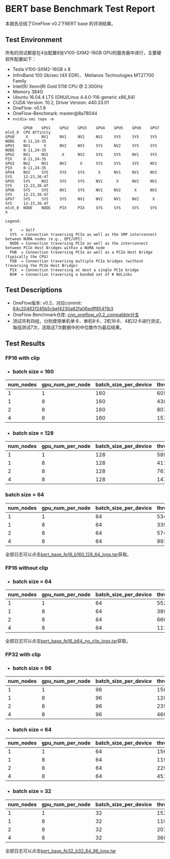 # BERT base Benchmark Test Report

本报告总结了OneFlow v0.2下BERT base 的评测结果。

## Test Environment

所有的测试都是在4台配置8张V100-SXM2-16GB GPU的服务器中进行，主要硬软件配置如下：

- Tesla V100-SXM2-16GB x 8
- InfiniBand 100 Gb/sec (4X EDR)， Mellanox Technologies MT27700 Family
- Intel(R) Xeon(R) Gold 5118 CPU @ 2.30GHz
- Memory 384G
- Ubuntu 16.04.4 LTS (GNU/Linux 4.4.0-116-generic x86_64)
- CUDA Version: 10.2, Driver Version: 440.33.01
- OneFlow: v0.1.9 
- OneFlow-Benchmark: master@8a78044
- `nvidia-smi topo -m`

```
        GPU0    GPU1    GPU2    GPU3    GPU4    GPU5    GPU6    GPU7    mlx5_0  CPU Affinity
GPU0     X      NV1     NV1     NV2     NV2     SYS     SYS     SYS     NODE    0-11,24-35
GPU1    NV1      X      NV2     NV1     SYS     NV2     SYS     SYS     NODE    0-11,24-35
GPU2    NV1     NV2      X      NV2     SYS     SYS     NV1     SYS     PIX     0-11,24-35
GPU3    NV2     NV1     NV2      X      SYS     SYS     SYS     NV1     PIX     0-11,24-35
GPU4    NV2     SYS     SYS     SYS      X      NV1     NV1     NV2     SYS     12-23,36-47
GPU5    SYS     NV2     SYS     SYS     NV1      X      NV2     NV1     SYS     12-23,36-47
GPU6    SYS     SYS     NV1     SYS     NV1     NV2      X      NV2     SYS     12-23,36-47
GPU7    SYS     SYS     SYS     NV1     NV2     NV1     NV2      X      SYS     12-23,36-47
mlx5_0  NODE    NODE    PIX     PIX     SYS     SYS     SYS     SYS      X

Legend:

  X    = Self
  SYS  = Connection traversing PCIe as well as the SMP interconnect between NUMA nodes (e.g., QPI/UPI)
  NODE = Connection traversing PCIe as well as the interconnect between PCIe Host Bridges within a NUMA node
  PHB  = Connection traversing PCIe as well as a PCIe Host Bridge (typically the CPU)
  PXB  = Connection traversing multiple PCIe bridges (without traversing the PCIe Host Bridge)
  PIX  = Connection traversing at most a single PCIe bridge
  NV#  = Connection traversing a bonded set of # NVLinks

```

## Test Descriptions

- OneFlow版本: v0.2，对应commit: [64c20462f245b5cbef4230a62fa06edff85411b3](https://github.com/Oneflow-Inc/oneflow/commit/64c20462f245b5cbef4230a62fa06edff85411b3)
- OneFlow Benchmark仓库: [cnn_oneflow_v0.2_compatible分支](https://github.com/Oneflow-Inc/OneFlow-Benchmark/tree/cnn_oneflow_v0.2_compatible)
- 测试共有四组，分别使用单机单卡、单机8卡、2机16卡、4机32卡进行测试，每组测试7次，选取这7次数据中的中位数作为最后结果。



## Test Results

### FP16 with clip

- ### batch size = 160

| num_nodes | gpu_num_per_node | batch_size_per_device | throughput | speedup |
|-----------|------------------|-----------------------|------------|---------|
| 1         | 1                | 160                   | 605.11     | 1.00    |
| 1         | 8                | 160                   | 4381.66    | 7.24    |
| 2         | 8                | 160                   | 8075.16    | 13.34   |
| 4         | 8                | 160                   | 15724.70   | 25.99   |

- ### batch size = 128

| num_nodes | gpu_num_per_node | batch_size_per_device | throughput | speedup |
|-----------|------------------|-----------------------|------------|---------|
| 1         | 1                | 128                   | 589.12     | 1.00    |
| 1         | 8                | 128                   | 4179.94    | 7.10    |
| 2         | 8                | 128                   | 7673.42    | 13.03   |
| 4         | 8                | 128                   | 14729.00   | 25.00   |

### batch size = 64 

| num_nodes | gpu_num_per_node | batch_size_per_device | throughput | speedup |
|-----------|------------------|-----------------------|------------|---------|
| 1         | 1                | 64                    | 534.72     | 1.00    |
| 1         | 8                | 64                    | 3399.43    | 6.36    |
| 2         | 8                | 64                    | 5745.56    | 10.75   |
| 4         | 8                | 64                    | 9911.78    | 18.54   |

全部日志可以点击[bert_base_fp16_b160_128_64_logs.tar](http://oneflow-public.oss-cn-beijing.aliyuncs.com/oneflow_test_log/oneflow_0.2/DLPerf/bert_base_fp16_b160_128_64_logs.tar)获取。

### FP16 without clip

- ### batch size = 64

| num_nodes | gpu_num_per_node | batch_size_per_device | throughput | speedup |
|-----------|------------------|-----------------------|------------|---------|
| 1         | 1                | 64                    | 552.48     | 1.00    |
| 1         | 8                | 64                    | 3897.19    | 7.05    |
| 2         | 8                | 64                    | 6669.93    | 12.07   |
| 4         | 8                | 64                    | 11195.72   | 20.26   |

全部日志可以点击[bert_base_fp16_b64_no_clip_logs.tar](http://oneflow-public.oss-cn-beijing.aliyuncs.com/oneflow_test_log/oneflow_0.2/DLPerf/bert_base_fp16_b64_no_clip_logs.tar)获取。

### FP32 with clip

- ### batch size = 96

| num_nodes | gpu_num_per_node | batch_size_per_device | throughput | speedup |
|-----------|------------------|-----------------------|------------|---------|
| 1         | 1                | 96                    | 156.02     | 1.00    |
| 1         | 8                | 96                    | 1201.70    | 7.70    |
| 2         | 8                | 96                    | 2352.92    | 15.08   |
| 4         | 8                | 96                    | 4664.10    | 29.89   |

- ### batch size = 64

| num_nodes | gpu_num_per_node | batch_size_per_device | throughput | speedup |
|-----------|------------------|-----------------------|------------|---------|
| 1         | 1                | 64                    | 156.23     | 1.00    |
| 1         | 8                | 64                    | 1191.13    | 7.62    |
| 2         | 8                | 64                    | 2297.08    | 14.70   |
| 4         | 8                | 64                    | 4519.10    | 28.93   |


- ### batch size = 32

| num_nodes | gpu_num_per_node | batch_size_per_device | throughput | speedup |
|-----------|------------------|-----------------------|------------|---------|
| 1         | 1                | 32                    | 152.89    | 1.00 |
| 1         | 8                | 32                    | 1105.55    | 7.23 |
| 2         | 8                | 32                    | 2015.78    | 13.18 |
| 4         | 8                | 32                    | 3689.80    | 24.13 |

全部日志可以点击[bert_base_fp32_b32_64_96_logs.tar](http://oneflow-public.oss-cn-beijing.aliyuncs.com/oneflow_test_log/oneflow_0.2/DLPerf/bert_base_fp32_b32_64_96_logs.tar)
